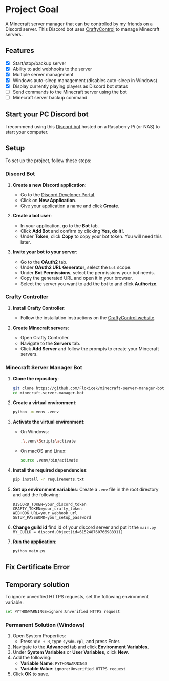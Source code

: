 # Project Goal

A Minecraft server manager that can be controlled by my friends on a Discord server. This Discord bot uses [CraftyControl](https://www.craftycontrol.com/) to manage Minecraft servers.

## Features

- [x] Start/stop/backup server
- [x] Ability to add webhooks to the server
- [x] Multiple server management
- [x] Windows auto-sleep management (disables auto-sleep in Windows)
- [x] Display currently playing players as Discord bot status
- [ ] Send commands to the Minecraft server using the bot
- [ ] Minecraft server backup command

## Start your PC Discord bot

I recommend using this [Discord bot](https://github.com/Floxicek/remote-computer-start-discord-bot) hosted on a Raspberry Pi (or NAS) to start your computer.

## Setup

To set up the project, follow these steps:

### Discord Bot

1. **Create a new Discord application**:

   - Go to the [Discord Developer Portal](https://discord.com/developers/applications).
   - Click on **New Application**.
   - Give your application a name and click **Create**.

2. **Create a bot user**:

   - In your application, go to the **Bot** tab.
   - Click **Add Bot** and confirm by clicking **Yes, do it!**.
   - Under **Token**, click **Copy** to copy your bot token. You will need this later.

3. **Invite your bot to your server**:
   - Go to the **OAuth2** tab.
   - Under **OAuth2 URL Generator**, select the `bot` scope.
   - Under **Bot Permissions**, select the permissions your bot needs.
   - Copy the generated URL and open it in your browser.
   - Select the server you want to add the bot to and click **Authorize**.

### Crafty Controller

1. **Install Crafty Controller**:

   - Follow the installation instructions on the [CraftyControl website](https://wiki.craftycontrol.com/en/3/Install%20Guides).

2. **Create Minecraft servers**:
   - Open Crafty Controller.
   - Navigate to the **Servers** tab.
   - Click **Add Server** and follow the prompts to create your Minecraft servers.

### Minecraft Server Manager Bot

1. **Clone the repository**:

   ```sh
   git clone https://github.com/Floxicek/minecraft-server-manager-bot
   cd minecraft-server-manager-bot
   ```

2. **Create a virtual environment**:

   ```sh
   python -m venv .venv
   ```

3. **Activate the virtual environment**:

   - On Windows:
     ```sh
     .\.venv\Scripts\activate
     ```
   - On macOS and Linux:
     ```sh
     source .venv/bin/activate
     ```

4. **Install the required dependencies**:

   ```sh
   pip install -r requirements.txt
   ```

5. **Set up environment variables**:
   Create a `.env` file in the root directory and add the following:

   ```env
   DISCORD_TOKEN=your_discord_token
   CRAFTY_TOKEN=your_crafty_token
   WEBHOOK_URL=your_webhook_url
   SETUP_PASSWORD=your_setup_password
   ```

6. **Change guild id**
   find id of your discord server and put it the `main.py`
   `MY_GUILD = discord.Object(id=615248760766988311)`

7. **Run the application**:
   ```sh
   python main.py
   ```

## Fix Certificate Error

## Temporary solution

To ignore unverified HTTPS requests, set the following environment variable:

```sh
set PYTHONWARNINGS=ignore:Unverified HTTPS request
```

### Permanent Solution (Windows)

1. Open System Properties:
   - Press `Win + R`, type `sysdm.cpl`, and press Enter.
2. Navigate to the **Advanced** tab and click **Environment Variables**.
3. Under **System Variables** or **User Variables**, click **New**.
4. Add the following:
   - **Variable Name**: `PYTHONWARNINGS`
   - **Variable Value**: `ignore:Unverified HTTPS request`
5. Click **OK** to save.
